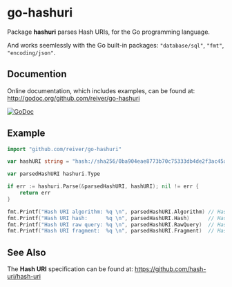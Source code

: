# go-hashuri

Package **hashuri** parses Hash URIs, for the Go programming language.

And works seemlessly with the Go built-in packages: `"database/sql"`, `"fmt"`, `"encoding/json"`.


## Documention

Online documentation, which includes examples, can be found at: http://godoc.org/github.com/reiver/go-hashuri

[![GoDoc](https://godoc.org/github.com/reiver/go-hashuri?status.svg)](https://godoc.org/github.com/reiver/go-hashuri)


## Example

```go
import "github.com/reiver/go-hashuri"

var hashURI string = "hash://sha256/0ba904eae8773b70c75333db4de2f3ac45a8ad4ddba1b242f0b3cfc199391dd8"

var parsedHashURI hashuri.Type

if err := hashuri.Parse(&parsedHashURI, hashURI); nil != err {
	return err
}

fmt.Printf("Hash URI algorithm: %q \n", parsedHashURI.Algorithm) // Hash URI algorithm: "sha256"
fmt.Printf("Hash URI hash:      %q \n", parsedHashURI.Hash)      // Hash URI hash:      "0ba904eae8773b70c75333db4de2f3ac45a8ad4ddba1b242f0b3cfc199391dd8"
fmt.Printf("Hash URI raw query: %q \n", parsedHashURI.RawQuery)  // Hash URI raw query: ""
fmt.Printf("Hash URI fragment:  %q \n", parsedHashURI.Fragment)  // Hash URI fragment:  ""
```


## See Also

The **Hash URI** specification can be found at: https://github.com/hash-uri/hash-uri
